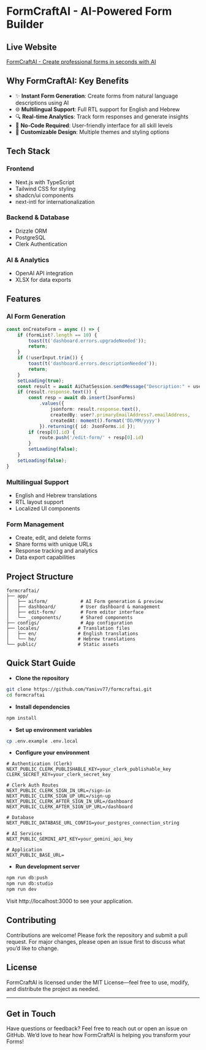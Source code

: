 # FormCraftAI - AI-Powered Form Builder

## Live Website
[FormCraftAI - Create professional forms in seconds with AI](https://form-craft-ai-sooty.vercel.app/)

## Why FormCraftAI: Key Benefits
* ✨ **Instant Form Generation**: Create forms from natural language descriptions using AI
* 🌐 **Multilingual Support**: Full RTL support for English and Hebrew
* 🔍 **Real-time Analytics**: Track form responses and generate insights
* 🚫 **No-Code Required**: User-friendly interface for all skill levels
* 🎨 **Customizable Design**: Multiple themes and styling options

## Tech Stack
### Frontend
* Next.js with TypeScript
* Tailwind CSS for styling
* shadcn/ui components
* next-intl for internationalization

### Backend & Database
* Drizzle ORM
* PostgreSQL
* Clerk Authentication

### AI & Analytics
* OpenAI API integration
* XLSX for data exports

## Features
### AI Form Generation
```typescript
const onCreateForm = async () => {
    if (formList?.length == 10) {
        toast(t('dashboard.errors.upgradeNeeded'));
        return;
    }
    if (!userInput.trim()) {
        toast(t('dashboard.errors.descriptionNeeded'));
        return;
    }
    setLoading(true);
    const result = await AiChatSession.sendMessage("Description:" + userInput + PROMPT);
    if (result.response.text()) {
        const resp = await db.insert(JsonForms)
            .values({
                jsonform: result.response.text(),
                createdBy: user?.primaryEmailAddress?.emailAddress,
                createdAt: moment().format('DD/MM/yyyy')
            }).returning({ id: JsonForms.id });
        if (resp[0].id) {
            route.push('/edit-form/' + resp[0].id)
        }
        setLoading(false);
    }
    setLoading(false);
}
```

### Multilingual Support
* English and Hebrew translations
* RTL layout support
* Localized UI components

### Form Management
* Create, edit, and delete forms
* Share forms with unique URLs
* Response tracking and analytics
* Data export capabilities

## Project Structure
```
formcraftai/
├── app/
│   ├── aiform/            # AI Form generation & preview
│   ├── dashboard/         # User dashboard & management
│   ├── edit-form/         # Form editor interface
│   └── _components/       # Shared components
├── configs/               # App configuration
├── locales/              # Translation files
│   ├── en/               # English translations
│   └── he/               # Hebrew translations
└── public/               # Static assets
```

## Quick Start Guide
* **Clone the repository**
```bash
git clone https://github.com/Yanivv77/formcraftai.git
cd formcraftai
```
* **Install dependencies**
```bash
npm install
```
* **Set up environment variables**
```bash
cp .env.example .env.local
```
* **Configure your environment**
```
# Authentication (Clerk)
NEXT_PUBLIC_CLERK_PUBLISHABLE_KEY=your_clerk_publishable_key
CLERK_SECRET_KEY=your_clerk_secret_key

# Clerk Auth Routes
NEXT_PUBLIC_CLERK_SIGN_IN_URL=/sign-in
NEXT_PUBLIC_CLERK_SIGN_UP_URL=/sign-up
NEXT_PUBLIC_CLERK_AFTER_SIGN_IN_URL=/dashboard
NEXT_PUBLIC_CLERK_AFTER_SIGN_UP_URL=/dashboard

# Database
NEXT_PUBLIC_DATABASE_URL_CONFIG=your_postgres_connection_string

# AI Services
NEXT_PUBLIC_GEMINI_API_KEY=your_gemini_api_key

# Application
NEXT_PUBLIC_BASE_URL=
```
* **Run development server**
```bash
npm run db:push
npm run db:studio
npm run dev
```
Visit http://localhost:3000 to see your application.

## Contributing
Contributions are welcome! Please fork the repository and submit a pull request. For major changes, please open an issue first to discuss what you’d like to change.

## **License**
FormCraftAI is licensed under the MIT License—feel free to use, modify, and distribute the project as needed.

---

## **Get in Touch**
Have questions or feedback? Feel free to reach out or open an issue on GitHub. We’d love to hear how FormCraftAI is helping you transform your Forms!
